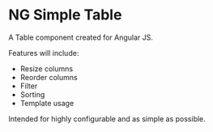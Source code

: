 NG Simple Table
========

A Table component created for Angular JS.

Features will include:

 - Resize columns
 - Reorder columns
 - Filter
 - Sorting
 - Template usage

Intended for highly configurable and as simple as possible.



